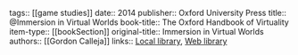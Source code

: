 tags:: [[game studies]]
date:: 2014
publisher:: Oxford University Press
title:: @Immersion in Virtual Worlds
book-title:: The Oxford Handbook of Virtuality
item-type:: [[bookSection]]
original-title:: Immersion in Virtual Worlds
authors:: [[Gordon Calleja]]
links:: [Local library](zotero://select/groups/2386895/items/JAWQC6NJ), [Web library](https://www.zotero.org/groups/2386895/items/JAWQC6NJ)
